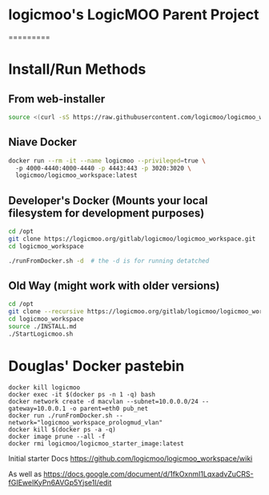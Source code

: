 # logicmoo's LogicMOO Parent Project 


=========

# Install/Run  Methods

## From web-installer 
 
```bash
source <(curl -sS https://raw.githubusercontent.com/logicmoo/logicmoo_workspace/master/web_install.sh)
```

## Niave Docker  
```bash
docker run --rm -it --name logicmoo --privileged=true \  
  -p 4000-4440:4000-4440 -p 4443:443 -p 3020:3020 \
  logicmoo/logicmoo_workspace:latest

```

## Developer's Docker (Mounts your local filesystem for development purposes)
```bash
cd /opt
git clone https://logicmoo.org/gitlab/logicmoo/logicmoo_workspace.git
cd logicmoo_workspace

./runFromDocker.sh -d  # the -d is for running detatched
```


## Old Way (might work with older versions)

```bash
cd /opt
git clone --recursive https://logicmoo.org/gitlab/logicmoo/logicmoo_workspace.git
cd logicmoo_workspace
source ./INSTALL.md
./StartLogicmoo.sh

```




# Douglas' Docker pastebin
```
docker kill logicmoo
docker exec -it $(docker ps -n 1 -q) bash
docker network create -d macvlan --subnet=10.0.0.0/24 --gateway=10.0.0.1 -o parent=eth0 pub_net
docker run ./runFromDocker.sh --network="logicmoo_workspace_prologmud_vlan"
docker kill $(docker ps -a -q)
docker image prune --all -f
docker rmi logicmoo/logicmoo_starter_image:latest 
```
Initial starter Docs https://github.com/logicmoo/logicmoo_workspace/wiki

As well as https://docs.google.com/document/d/1fkOxnmI1LqxadvZuCRS-fGIEweIKyPn6AVGp5Yjse1I/edit

